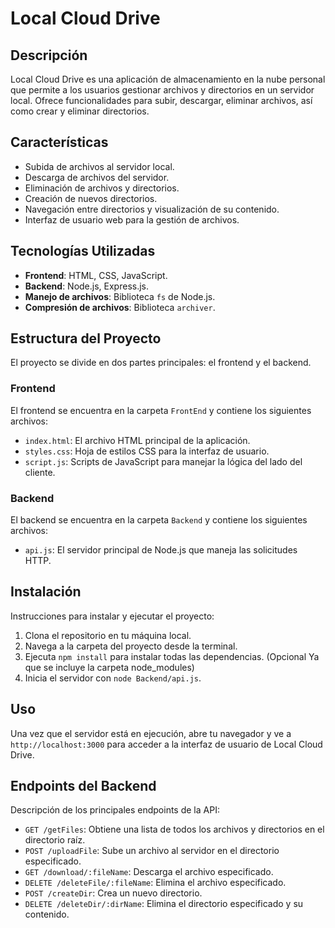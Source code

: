 # Local Cloud Drive

## Descripción

Local Cloud Drive es una aplicación de almacenamiento en la nube personal que permite a los usuarios gestionar archivos y directorios en un servidor local. Ofrece funcionalidades para subir, descargar, eliminar archivos, así como crear y eliminar directorios.

## Características

- Subida de archivos al servidor local.
- Descarga de archivos del servidor.
- Eliminación de archivos y directorios.
- Creación de nuevos directorios.
- Navegación entre directorios y visualización de su contenido.
- Interfaz de usuario web para la gestión de archivos.

## Tecnologías Utilizadas

- **Frontend**: HTML, CSS, JavaScript.
- **Backend**: Node.js, Express.js.
- **Manejo de archivos**: Biblioteca `fs` de Node.js.
- **Compresión de archivos**: Biblioteca `archiver`.

## Estructura del Proyecto

El proyecto se divide en dos partes principales: el frontend y el backend.

### Frontend

El frontend se encuentra en la carpeta `FrontEnd` y contiene los siguientes archivos:

- `index.html`: El archivo HTML principal de la aplicación.
- `styles.css`: Hoja de estilos CSS para la interfaz de usuario.
- `script.js`: Scripts de JavaScript para manejar la lógica del lado del cliente.

### Backend

El backend se encuentra en la carpeta `Backend` y contiene los siguientes archivos:

- `api.js`: El servidor principal de Node.js que maneja las solicitudes HTTP.

## Instalación

Instrucciones para instalar y ejecutar el proyecto:

1. Clona el repositorio en tu máquina local.
2. Navega a la carpeta del proyecto desde la terminal.
3. Ejecuta `npm install` para instalar todas las dependencias. (Opcional Ya que se incluye la carpeta node_modules)
4. Inicia el servidor con `node Backend/api.js`.

## Uso

Una vez que el servidor está en ejecución, abre tu navegador y ve a `http://localhost:3000` para acceder a la interfaz de usuario de Local Cloud Drive.

## Endpoints del Backend

Descripción de los principales endpoints de la API:

- `GET /getFiles`: Obtiene una lista de todos los archivos y directorios en el directorio raíz.
- `POST /uploadFile`: Sube un archivo al servidor en el directorio especificado.
- `GET /download/:fileName`: Descarga el archivo especificado.
- `DELETE /deleteFile/:fileName`: Elimina el archivo especificado.
- `POST /createDir`: Crea un nuevo directorio.
- `DELETE /deleteDir/:dirName`: Elimina el directorio especificado y su contenido.

